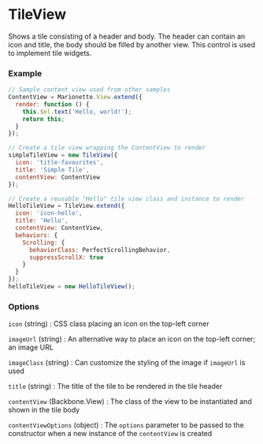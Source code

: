 TileView
========

Shows a tile consisting of a header and body. The header can contain an icon
and title, the body should be filled by another view. This control is
used to implement tile widgets.

### Example

```javascript
// Sample content view used from other samples
ContentView = Marionette.View.extend({
  render: function () {
    this.$el.text('Hello, world!');
    return this;
  }
});

// Create a tile view wrapping the ContentView to render
simpleTileView = new TileView({
  icon: 'title-favourites',
  title: 'Simple Tile',
  contentView: ContentView
});

// Create a reusable "Hello" tile view class and instance to render
HelloTileView = TileView.extend({
  icon: 'icon-hello',
  title: 'Hello',
  contentView: ContentView,
  behaviors: {
    Scrolling: {
      behaviorClass: PerfectScrollingBehavior,
      suppressScrollX: true
    }
  }
});
helloTileView = new HelloTileView();
```

### Options

`icon` (string)
: CSS class placing an icon on the top-left corner

`imageUrl` (string)
: An alternative way to place an icon on the top-left corner; an image URL

`imageClass` (string)
: Can customize the styling of the image if `imageUrl` is used

`title` (string)
: The title of the tile to be rendered in the tile header

`contentView` (Backbone.View)
: The class of the view to be instantiated and shown in the tile body

`contentViewOptions` (object)
: The `options` parameter to be passed to the constructor when a new instance
  of the `contentView` is created
